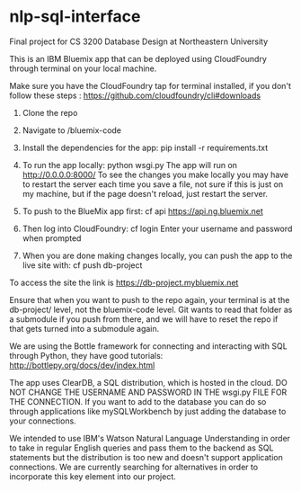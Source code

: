 # nlp-sql-interface
Final project for CS 3200 Database Design at Northeastern University

This is an IBM Bluemix app that can be deployed using CloudFoundry through terminal on your local machine.

Make sure you have the CloudFoundry tap for terminal installed, if you don't follow these steps :
https://github.com/cloudfoundry/cli#downloads


1. Clone the repo

2. Navigate to /bluemix-code

3. Install the dependencies for the app: pip install -r requirements.txt

4. To run the app locally: python wsgi.py
   The app will run on http://0.0.0.0:8000/
   To see the changes you make locally you may have to restart the server each time you save a file,
   not sure if this is just on my machine, but if the page doesn't reload, just restart the server.

5. To push to the BlueMix app first: cf api https://api.ng.bluemix.net

6. Then log into CloudFoundry: cf login
   Enter your username and password when prompted

7. When you are done making changes locally, you can push the app to the live site with: cf push db-project

To access the site the link is https://db-project.mybluemix.net


Ensure that when you want to push to the repo again, your terminal is at the db-project/ level, not the 
bluemix-code level. Git wants to read that folder as a submodule if you push from there, and we will have to reset 
the repo if that gets turned into a submodule again. 

We are using the Bottle framework for connecting and interacting with SQL through Python, they have good tutorials:
http://bottlepy.org/docs/dev/index.html

The app uses ClearDB, a SQL distribution, which is hosted in the cloud. DO NOT CHANGE THE USERNAME AND PASSWORD IN THE wsgi.py FILE FOR THE CONNECTION. If you want to add to the database you can do so through applications like mySQLWorkbench by just adding the database to your connections.


We intended to use IBM's Watson Natural Language Understanding in order to take in regular English queries and pass them to the backend as SQL statements but the distribution is too new and doesn't support application connections. We are currently searching for alternatives in order to incorporate this key element into our project. 



